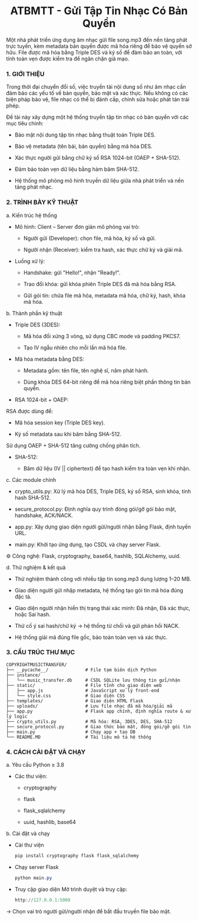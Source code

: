 <h1 align="center">ATBMTT - Gửi Tập Tin Nhạc Có Bản Quyền </h1>
 Một nhà phát triển ứng dụng âm nhạc gửi file song.mp3 đến nền tảng phát trực tuyến, kèm metadata bản quyền được  mã hóa riêng để bảo vệ quyền sở hữu. File được mã hóa bằng Triple DES và ký số để đảm bảo an toàn, với tính toàn  vẹn được kiểm tra để ngăn chặn giả mạo.

### 1. GIỚI THIỆU

Trong thời đại chuyển đổi số, việc truyền tải nội dung số như âm nhạc cần đảm bảo các yếu tố về bản quyền, bảo mật và xác thực. Nếu không có các biện pháp bảo vệ, file nhạc có thể bị đánh cắp, chỉnh sửa hoặc phát tán trái phép.

Đề tài này xây dựng một hệ thống truyền tập tin nhạc có bản quyền với các mục tiêu chính:

- Bảo mật nội dung tập tin nhạc bằng thuật toán Triple DES.

- Bảo vệ metadata (tên bài, bản quyền) bằng mã hóa DES.

- Xác thực người gửi bằng chữ ký số RSA 1024-bit (OAEP + SHA-512).

- Đảm bảo toàn vẹn dữ liệu bằng hàm băm SHA-512.

- Hệ thống mô phỏng mô hình truyền dữ liệu giữa nhà phát triển và nền tảng phát nhạc.

### 2. TRÌNH BÀY KỸ THUẬT
   
a. Kiến trúc hệ thống
- Mô hình: Client – Server đơn giản mô phỏng vai trò:

  + Người gửi (Developer): chọn file, mã hóa, ký số và gửi.
   
  + Người nhận (Receiver): kiểm tra hash, xác thực chữ ký và giải mã.

- Luồng xử lý:

    + Handshake: gửi "Hello!", nhận "Ready!".
 
    + Trao đổi khóa: gửi khóa phiên Triple DES đã mã hóa bằng RSA.
 
    + Gửi gói tin: chứa file mã hóa, metadata mã hóa, chữ ký, hash, khóa mã hóa.

b. Thành phần kỹ thuật
- Triple DES (3DES):

  + Mã hóa đối xứng 3 vòng, sử dụng CBC mode và padding PKCS7.
  
  + Tạo IV ngẫu nhiên cho mỗi lần mã hóa file.

- Mã hóa metadata bằng DES:

  + Metadata gồm: tên file, tên nghệ sĩ, năm phát hành.
  
  + Dùng khóa DES 64-bit riêng để mã hóa riêng biệt phần thông tin bản quyền.

- RSA 1024-bit + OAEP:

 RSA được dùng để:

  + Mã hóa session key (Triple DES key).
  
  + Ký số metadata sau khi băm bằng SHA-512.
 
 Sử dụng OAEP + SHA-512 tăng cường chống phân tích.

- SHA-512:

  + Băm dữ liệu (IV || ciphertext) để tạo hash kiểm tra toàn vẹn khi nhận.

c. Các module chính
- crypto_utils.py: Xử lý mã hóa DES, Triple DES, ký số RSA, sinh khóa, tính hash SHA-512.

- secure_protocol.py: Định nghĩa quy trình đóng gói/gỡ gói bảo mật, handshake, ACK/NACK.

- app.py: Xây dựng giao diện người gửi/người nhận bằng Flask, định tuyến URL.

- main.py: Khởi tạo ứng dụng, tạo CSDL và chạy server Flask.

⚙️ Công nghệ: Flask, cryptography, base64, hashlib, SQLAlchemy, uuid.

d. Thử nghiệm & kết quả
- Thử nghiệm thành công với nhiều tập tin song.mp3 dung lượng 1–20 MB.

- Giao diện người gửi nhập metadata, hệ thống tạo gói tin mã hóa đúng đặc tả.

- Giao diện người nhận hiển thị trạng thái xác minh: Đã nhận, Đã xác thực, hoặc Sai hash.

- Thử cố ý sai hash/chữ ký → hệ thống từ chối và gửi phản hồi NACK.

- Hệ thống giải mã đúng file gốc, bảo toàn toàn vẹn và xác thực.

### 3. CẤU TRÚC THƯ MỤC
```
COPYRIGHTMUSICTRANSFER/
├── __pycache__/              # File tạm biên dịch Python
├── instance/
│   └── music_transfer.db     # CSDL SQLite lưu thông tin gửi/nhận
├── static/                   # File tĩnh cho giao diện web
│   ├── app.js                # JavaScript xử lý front-end
│   └── style.css             # Giao diện CSS
├── templates/                # Giao diện HTML Flask
├── uploads/                  # Lưu file nhạc đã mã hóa/giải mã
├── app.py                    # Flask app chính, định nghĩa route & xử lý logic
├── crypto_utils.py           # Mã hóa: RSA, 3DES, DES, SHA-512
├── secure_protocol.py        # Giao thức bảo mật, đóng gói/gỡ gói tin
├── main.py                   # Chạy app + tạo DB
└── README.MD                 # Tài liệu mô tả hệ thống 
```

### 4. CÁCH CÀI ĐẶT VÀ CHẠY
a. Yêu cầu
Python ≥ 3.8

- Các thư viện:

  + cryptography
  
  + flask
  
  + flask_sqlalchemy
  
  + uuid, hashlib, base64

b. Cài đặt và chạy
- Cài thư viện
  
   ```powershell
  pip install cryptography flask flask_sqlalchemy
   ```
- Chạy server Flask

   ```powershell
   python main.py
   ```

- Truy cập giao diện
Mở trình duyệt và truy cập:
   ```powershell
   http://127.0.0.1:5000
   ```

→ Chọn vai trò người gửi/người nhận để bắt đầu truyền file bảo mật.
